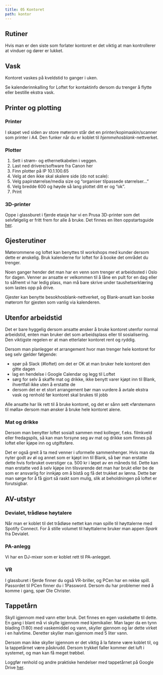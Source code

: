 ```yaml
---
title: 05 Kontoret
path: kontor
---
```


## Rutiner
Hvis man er den siste som forlater kontoret er det viktig at man kontrollerer at vinduer og dører er lukket.

## Vask
Kontoret vaskes på kveldstid to ganger i uken. 

Se kalenderinnkalling for Loftet for kontaktinfo dersom du trenger å flytte eller bestille ekstra vask. 

## Printer og plotting

### Printer
I skapet ved siden av store møterom står det en printer/kopimaskin/scanner som printer i A4. Den funker når du er koblet til *hjemmehosblank*-nettverket. 

### Plotter
1. Sett i strøm- og ethernetkabelen i veggen. 
2. Last ned drivere/software fra Canon her
3. Finn plotter på IP 10.1.100.65
4. Velg at den ikke skal skalere side (do not scale):
5. Velg papirstørrelse/media size og “organiser tilpassede størrelser...”
6. Velg bredde 600 og høyde så lang plottet ditt er og “ok”. 
7. Print

### 3D-printer
Oppe i glassburet i fjerde etasje har vi en Prusa 3D-printer som det selvfølgelig er fritt frem for alle å bruke. Det finnes en liten oppstartsguide [her](https://docs.google.com/document/d/1qxc_b4R94w1YC0-eBi2tNAUb1rGHqKqYe2wqes5c4F4). 

## Gjesterutiner
Møterommene og loftet kan benyttes til workshops med kunder dersom dette er ønskelig. Bruk kalenderne for loftet for å booke det området du trenger.

Noen ganger hender det man har en venn som trenger et arbeidssted i Oslo for dagen. Venner av ansatte er velkommen til å låne en pult for en dag eller to såfremt vi har ledig plass, man må bare skrive under taushetserklæring som lastes opp på drive.

Gjester kan benytte besokhosblank-nettverket, og Blank-ansatt kan booke møterom for gjesten som vanlig via kalenderen. 

## Utenfor arbeidstid
Det er bare hyggelig dersom ansatte ønsker å bruke kontoret utenfor normal arbeidstid, enten man bruker det som arbeidsplass eller til sosialisering. Den viktigste regelen er at man etterlater kontoret rent og ryddig.

Dersom man planlegger et arrangement hvor man trenger hele kontoret for seg selv gjelder følgende:
- spør på Slack (#loftet) om det er OK at man bruker hele kontoret den gitte dagen
- lag en hendelse i Google Calendar og legg til Loftet
- sørg for selv å skaffe mat og drikke, ikke benytt varer kjøpt inn til Blank, ihvertfall ikke uten å erstatte de
- dersom det er et stort arrangement bør man vurdere å avtale ekstra vask og renhold før kontoret skal brukes til jobb

Alle ansatte har lik rett til å bruke kontoret, og det er sånn sett «førstemann til mølla» dersom man ønsker å bruke hele kontoret alene.

### Mat og drikke

Dersom man benytter loftet sosialt sammen med kolleger, f.eks. filmkveld eller fredagspils, så kan man forsyne seg av mat og drikke som finnes på loftet eller kjøpe inn og utgiftsføre.

Det er også greit å ta med venner i uformelle sammenhenger. Hvis man da nyter godt av øl og annet som er kjøpt inn til Blank, så bør man erstatte dette hvis forbruket overstiger ca. 500 kr i løpet av en måneds tid. Dette kan man erstatte ved å selv kjøpe inn tilsvarende det man har brukt eller be de som er ansvarlig for innkjøp om å bistå og få det trukket av lønna. Dette bør man sørge for å få gjort så raskt som mulig, slik at beholdningen på loftet er forutsigbar. 

## AV-utstyr

### Devialet, trådløse høytalere
Når man er koblet til det trådløse nettet kan man spille til høyttalerne med Spotify Connect. For å stille volumet til høyttalerne bruker man appen *Spark* fra Devialet.

### PA-anlegg
Vi har en DJ-mixer som er koblet rett til PA-anlegget.

### VR
I glassburet i fjerde finner du også VR-briller, og PCen har en rekke spill. 
Passordet til PCen finner du i 1Password. Dersom du har problemer med å komme i gang, spør Ole Christer.

## Tappetårn
Skyll igjennom med vann etter bruk. Det finnes en egen vaskebøtte til dette. En gang i blant må vi skylle igjennom med kjemikalier. Man lager da en tynn blading (1:80) med vaskemiddel og vann, skyller gjennom og lar dette virket i en halvtime. Deretter skyller man igjennom med 5 liter vann.

Dersom man ikke skyller igjennom er det viktig å la fatene være koblet til, og la tappetårnet være påskrudd. Dersom trykket faller kommer det luft i systemet, og man kan få meget trøbbel.

Loggfør renhold og andre praktiske hendelser med tappetårnet på Google Drive [her](https://drive.google.com/open?id=12dMDQAyuNo45Sak9J4j5F3i7CQ672nbq9CNFzQ4Zzmw).
